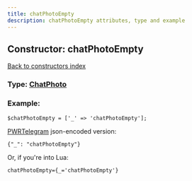 ```yaml
---
title: chatPhotoEmpty
description: chatPhotoEmpty attributes, type and example
---
```

## Constructor: chatPhotoEmpty  
[Back to constructors index](index.md)






### Type: [ChatPhoto](../types/ChatPhoto.md)


### Example:

```
$chatPhotoEmpty = ['_' => 'chatPhotoEmpty'];
```  

[PWRTelegram](https://pwrtelegram.xyz) json-encoded version:

```
{"_": "chatPhotoEmpty"}
```


Or, if you're into Lua:  


```
chatPhotoEmpty={_='chatPhotoEmpty'}

```


